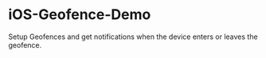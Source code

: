 # iOS-Geofence-Demo
Setup Geofences and get notifications when the device enters or leaves the geofence.
